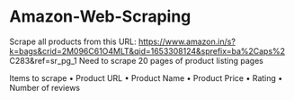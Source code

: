 # Amazon-Web-Scraping
 Scrape all products from this URL:
https://www.amazon.in/s?k=bags&crid=2M096C61O4MLT&qid=1653308124&sprefix=ba%2Caps%2
C283&ref=sr_pg_1
Need to scrape 20 pages of product listing pages

Items to scrape
• Product URL
• Product Name
• Product Price
• Rating
• Number of reviews

